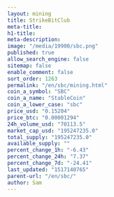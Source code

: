 ```yaml
---
layout: mining
title: StrikeBitClub
meta-title: 
h1-title: 
meta-description: 
image: "/media/19900/sbc.png"
published: true
allow_search_engine: false
sitemap: false
enable_comment: false
sort_order: 1263
permalink: "/en/sbc/mining.html"
coin_a_symbol: "SBC"
coin_a_name: "StableCoin"
coin_a_lower_case: "sbc"
price_usd: "0.15204"
price_btc: "0.00001294"
24h_volume_usd: "70113.5"
market_cap_usd: "195247235.0"
total_supply: "195247235.0"
available_supply: ""
percent_change_1h: "-6.43"
percent_change_24h: "7.37"
percent_change_7d: "-24.41"
last_updated: "1517140765"
parent-url: "/en/sbc/"
author: Sam
---
```


